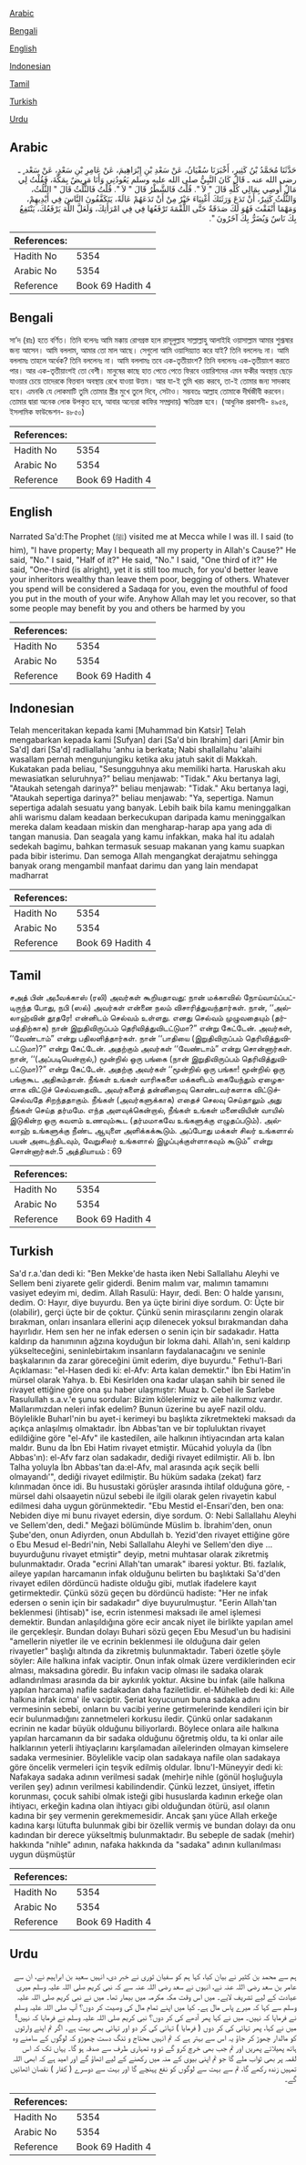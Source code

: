 [Arabic](#arabic)

[Bengali](#bengali)

[English](#english)

[Indonesian](#indonesian)

[Tamil](#tamil)

[Turkish](#turkish)

[Urdu](#urdu)

## Arabic


<div dir="rtl" lang="ar" style={{fontSize:'larger',backgroundColor:'#f8f9fa',padding:20}}>
حَدَّثَنَا مُحَمَّدُ بْنُ كَثِيرٍ، أَخْبَرَنَا سُفْيَانُ، عَنْ سَعْدِ بْنِ إِبْرَاهِيمَ، عَنْ عَامِرِ بْنِ سَعْدٍ، عَنْ سَعْد ٍ ـ رضى الله عنه ـ قَالَ كَانَ النَّبِيُّ صلى الله عليه وسلم يَعُودُنِي وَأَنَا مَرِيضٌ بِمَكَّةَ، فَقُلْتُ لِي مَالٌ أُوصِي بِمَالِي كُلِّهِ قَالَ ‏"‏ لاَ ‏"‏‏.‏ قُلْتُ فَالشَّطْرُ قَالَ ‏"‏ لاَ ‏"‏‏.‏ قُلْتُ فَالثُّلُثُ قَالَ ‏"‏ الثُّلُثُ، وَالثُّلُثُ كَثِيرٌ، أَنْ تَدَعَ وَرَثَتَكَ أَغْنِيَاءَ خَيْرٌ مِنْ أَنْ تَدَعَهُمْ عَالَةً، يَتَكَفَّفُونَ النَّاسَ فِي أَيْدِيهِمْ، وَمَهْمَا أَنْفَقْتَ فَهُوَ لَكَ صَدَقَةٌ حَتَّى اللُّقْمَةَ تَرْفَعُهَا فِي فِي امْرَأَتِكَ، وَلَعَلَّ اللَّهَ يَرْفَعُكَ، يَنْتَفِعُ بِكَ نَاسٌ وَيُضَرُّ بِكَ آخَرُونَ ‏"‏‏.‏
</div>
<div style={{backgroundColor:'#f8f9fa',padding:20, marginBottom: 10}}><table> <thead> <tr> <th>References:</th> <th></th> </tr> </thead> <tbody><tr><td>Hadith No</td><td>5354</td></tr><tr><td>Arabic No</td><td>5354</td></tr><tr><td>Reference</td><td>Book 69 Hadith 4</td></tr></tbody></table></div>

## Bengali


<div dir="ltr" lang="bn" style={{fontSize:'larger',backgroundColor:'#f8f9fa',padding:20}}>
সা’দ (রাঃ) হতে বর্ণিত। তিনি বলেনঃ আমি মক্কায় রোগগ্রস্ত হলে রাসূলুল্লাহ সাল্লাল্লাহু আলাইহি ওয়াসাল্লাম আমার শুশ্রূষার জন্য আসেন। আমি বললাম, আমার তো মাল আছে। সেগুলো আমি ওয়াসিয়্যাত করে যাই? তিনি বললেনঃ না। আমি বললামঃ তাহলে অর্ধেক? তিনি বললেনঃ না। আমি বললামঃ তবে এক-তৃতীয়াংশ? তিনি বললেনঃ এক-তৃতীয়াংশ করতে পার। আর এক-তৃতীয়াংশই তো বেশী। মানুষের কাছে হাত পেতে পেতে ফিরবে ওয়ারিশদের এমন ফকীর অবস্থায় ছেড়ে যাওয়ার চেয়ে তাদেরকে বিত্তবান অবস্থায় রেখে যাওয়া উত্তম। আর যা-ই তুমি খরচ করবে, তা-ই তোমার জন্য সাদকাহ হবে। এমনকি যে লোকমাটি তুমি তোমার স্ত্রীর মুখে তুলে দিবে, সেটাও। সম্ভবতঃ আল্লাহ তোমাকে দীর্ঘজীবী করবেন। তোমার দ্বারা অনেক লোক উপকৃত হবে, আবার অন্যেরা কাফির সম্প্রদায়) ক্ষতিগ্রস্ত হবে। (আধুনিক প্রকাশনী- ৪৯৫৪, ইসলামিক ফাউন্ডেশন- ৪৮৫০)
</div>
<div style={{backgroundColor:'#f8f9fa',padding:20, marginBottom: 10}}><table> <thead> <tr> <th>References:</th> <th></th> </tr> </thead> <tbody><tr><td>Hadith No</td><td>5354</td></tr><tr><td>Arabic No</td><td>5354</td></tr><tr><td>Reference</td><td>Book 69 Hadith 4</td></tr></tbody></table></div>

## English


<div dir="ltr" lang="en" style={{fontSize:'larger',backgroundColor:'#f8f9fa',padding:20}}>
Narrated Sa'd:The Prophet (ﷺ) visited me at Mecca while I was ill. I said (to him), "I have property; May I bequeath all my property in Allah's Cause?" He said, "No." I said, "Half of it?" He said, "No." I said, "One third of it?" He said, "One-third (is alright), yet it is still too much, for you'd better leave your inheritors wealthy than leave them poor, begging of others. Whatever you spend will be considered a Sadaqa for you, even the mouthful of food you put in the mouth of your wife. Anyhow Allah may let you recover, so that some people may benefit by you and others be harmed by you
</div>
<div style={{backgroundColor:'#f8f9fa',padding:20, marginBottom: 10}}><table> <thead> <tr> <th>References:</th> <th></th> </tr> </thead> <tbody><tr><td>Hadith No</td><td>5354</td></tr><tr><td>Arabic No</td><td>5354</td></tr><tr><td>Reference</td><td>Book 69 Hadith 4</td></tr></tbody></table></div>

## Indonesian


<div dir="ltr" lang="id" style={{fontSize:'larger',backgroundColor:'#f8f9fa',padding:20}}>
Telah menceritakan kepada kami [Muhammad bin Katsir] Telah mengabarkan kepada kami [Sufyan] dari [Sa'd bin Ibrahim] dari [Amir bin Sa'd] dari [Sa'd] radliallahu 'anhu ia berkata; Nabi shallallahu 'alaihi wasallam pernah mengunjungiku ketika aku jatuh sakit di Makkah. Kukatakan pada beliau, "Sesungguhnya aku memiliki harta. Haruskah aku mewasiatkan seluruhnya?" beliau menjawab: "Tidak." Aku bertanya lagi, "Ataukah setengah darinya?" beliau menjawab: "Tidak." Aku bertanya lagi, "Ataukah sepertiga darinya?" beliau menjawab: "Ya, sepertiga. Namun sepertiga adalah sesuatu yang banyak. Lebih baik bila kamu meninggalkan ahli warismu dalam keadaan berkecukupan daripada kamu meninggalkan mereka dalam keadaan miskin dan mengharap-harap apa yang ada di tangan manusia. Dan seagala yang kamu infakkan, maka hal itu adalah sedekah bagimu, bahkan termasuk sesuap makanan yang kamu suapkan pada bibir isterimu. Dan semoga Allah mengangkat derajatmu sehingga banyak orang mengambil manfaat darimu dan yang lain mendapat madharrat
</div>
<div style={{backgroundColor:'#f8f9fa',padding:20, marginBottom: 10}}><table> <thead> <tr> <th>References:</th> <th></th> </tr> </thead> <tbody><tr><td>Hadith No</td><td>5354</td></tr><tr><td>Arabic No</td><td>5354</td></tr><tr><td>Reference</td><td>Book 69 Hadith 4</td></tr></tbody></table></div>

## Tamil


<div dir="ltr" lang="ta" style={{fontSize:'larger',backgroundColor:'#f8f9fa',padding:20}}>
சஅத் பின் அபீவக்காஸ் (ரலி) அவர்கள் கூறியதாவது: நான் மக்காவில் நோய்வாய்ப்பட்டிருந்த போது, நபி (ஸல்) அவர்கள் என்னை நலம் விசாரித்துவந்தார்கள். நான், ‘‘அல்லாஹ்வின் தூதரே! என்னிடம் செல்வம் உள்ளது. எனது செல்வம் முழுவதையும் (தர்மத்திற்காக) நான் இறுதிவிருப்பம் தெரிவித்துவிடட்டுமா?” என்று கேட்டேன். அவர்கள், ‘‘வேண்டாம்” என்று பதிலளித்தார்கள். நான் ‘‘பாதியை (இறுதிவிருப்பம் தெரிவித்துவிடட்டுமா)?” என்று கேட்டேன். அதற்கும் அவர்கள் ‘‘வேண்டாம்” என்று சொன்னார்கள். நான், ‘‘(அப்படியென்றால்,) மூன்றில் ஒரு பங்கை (நான் இறுதிவிருப்பம் தெரிவித்துவிடட்டுமா)?” என்று கேட்டேன். அதற்கு அவர்கள் ‘‘மூன்றில் ஒரு பங்கா! மூன்றில் ஒரு பங்குகூட அதிகம்தான். நீங்கள் உங்கள் வாரிசுகளை மக்களிடம் கையேந்தும் ஏழைகளாக விட்டுச் செல்வதைவிட அவர்களைத் தன்னிறைவு கொண்டவர்களாக விட்டுச்செல்வதே சிறந்ததாகும். நீங்கள் (அவர்களுக்காக) எதைச் செலவு செய்தாலும் அது நீங்கள் செய்த தர்மமே. எந்த அளவுக்கென்றால், நீங்கள் உங்கள் மனைவியின் வாயில் இடுகின்ற ஒரு கவளம் உணவும்கூட (தர்மமாகவே உங்களுக்கு எழுதப்படும்). அல்லாஹ் உங்களுக்கு நீண்ட ஆயுளை அளிக்கக்கூடும். அப்போது மக்கள் சிலர் உங்களால் பயன் அடைந்திடவும், வேறுசிலர் உங்களால் இழப்புக்குள்ளாகவும் கூடும்” என்று சொன்னார்கள்.5 அத்தியாயம் : 69
</div>
<div style={{backgroundColor:'#f8f9fa',padding:20, marginBottom: 10}}><table> <thead> <tr> <th>References:</th> <th></th> </tr> </thead> <tbody><tr><td>Hadith No</td><td>5354</td></tr><tr><td>Arabic No</td><td>5354</td></tr><tr><td>Reference</td><td>Book 69 Hadith 4</td></tr></tbody></table></div>

## Turkish


<div dir="ltr" lang="tr" style={{fontSize:'larger',backgroundColor:'#f8f9fa',padding:20}}>
Sa'd r.a.'dan dedi ki: "Ben Mekke'de hasta iken Nebi Sallallahu Aleyhi ve Sellem beni ziyarete gelir giderdi. Benim malım var, malımın tamamını vasiyet edeyim mi, dedim. Allah Rasulü: Hayır, dedi. Ben: O halde yarısını, dedim. O: Hayır, diye buyurdu. Ben ya üçte birini diye sordum. O: Üçte bir (olabilir), gerçi üçte bir de çoktur. Çünkü senin mirasçılarını zengin olarak bırakman, onları insanlara ellerini açıp dilenecek yoksul bırakmandan daha hayırlıdır. Hem sen her ne infak edersen o senin için bir sadakadır. Hatta kaldırıp da hanımının ağzına koyduğun bir lokma dahi. Allah'ın, seni kaldırıp yükselteceğini, seninlebirtakım insanların faydalanacağını ve seninle başkalarının da zarar göreceğini ümit ederim, diye buyurdu." Fethu'l-Bari Açıklaması: "el-Hasen dedi ki: el-Afv: Arta kalan demektir." İbn Ebi Hatim'in mürsel olarak Yahya. b. Ebi Kesirlden ona kadar ulaşan sahih bir sened ile rivayet ettiğine göre ona şu haber ulaşmıştır: Muaz b. Cebel ile Sarlebe Rasulullah s.a.v.'e şunu sordular: Bizim kölelerimiz ve aile halkımız vardır. Mallarımızdan neleri infak edelim? Bunun üzerine bu ayeF nazil oldu. Böylelikle Buharl'nin bu ayet-i kerimeyi bu başlıkta zikretmekteki maksadı da açıkça anlaşılmış olmaktadır. İbn Abbas'tan ve bir topluluktan rivayet edildiğine göre "el-Afv" ile kastedilen, aile halkının ihtiyacından arta kalan maldır. Bunu da İbn Ebi Hatim rivayet etmiştir. Mücahid yoluyla da (İbn Abbas'ın): el-Afv farz olan sadakadır, dediği rivayet edilmiştir. Ali b. İbn Talha yoluyla İbn Abbas'tan da:el-Afv, mal arasında açık seçik belli olmayandı'", dediği rivayet edilmiştir. Bu hüküm sadaka (zekat) farz kılınmadan önce idi. Bu husustaki görüşler arasında ihtilaf olduğuna göre, -mürsel dahi olsaayetin nüzul sebebi ile ilgili olarak gelen rivayetin kabul edilmesi daha uygun görünmektedir. "Ebu Mestid el-Ensari'den, ben ona: Nebiden diye mi bunu rivayet edersin, diye sordum. O: Nebi Sallallahu Aleyhi ve Sellem'den, dedi." Meğazi bölümünde Müslim b. İbrahim'den, onun Şube'den, onun Adiyrden, onun Abdullah b. Yezid'den rivayet ettiğine göre o Ebu Mesud el-Bedri'nin, Nebi Sallallahu Aleyhi ve Sellem'den diye ... buyurduğunu rivayet etmiştir" deyip, metni muhtasar olarak zikretmiş bulunmaktadır. Orada "ecrini Allah'tan umarak" ibaresi yoktur. Bti. fazlalık, aileye yapılan harcamanın infak olduğunu belirten bu başlıktaki Sa'd'den rivayet edilen dördüncü hadiste olduğu gibi, mutlak ifadelere kayıt getirmektedir. Çünkü sözü geçen bu dördüncü hadiste: "Her ne infak edersen o senin için bir sadakadır" diye buyurulmuştur. "Eerin Allah'tan beklenmesi (ihtisab)" ise, ecrin istenmesi maksadı ile amel işlemesi demektir. Bundan anlaşıldığına göre ecir ancak niyet ile birlikte yapılan amel ile gerçekleşir. Bundan dolayı Buhari sözü geçen Ebu Mesud'un bu hadisini "amellerin niyetler ile ve ecrinin beklenmesi ile olduğuna dair gelen rivayetler" başlığı altında da zikretmiş bulunmaktadır. Taberi özetle şöyle söyler: Aile halkına infak vaciptir. Onun infak olmak üzere verdiklerinden ecir alması, maksadına göredir. Bu infakın vacip olması ile sadaka olarak adlandırılması arasında da bir aykırılık yoktur. Aksine bu infak (aile halkına yapılan harcama) nafile sadakadan daha faziletlidir. el-Mühelleb dedi ki: Aile halkına infak icma' ile vaciptir. Şeriat koyucunun buna sadaka adını vermesinin sebebi, onların bu vacibi yerine getirmelerinde kendileri için bir ecir bulunmadığını zannetmeleri korkusu iledir. Çünkü onlar sadakanın ecrinin ne kadar büyük olduğunu biliyorlardı. Böylece onlara aile halkına yapılan harcamanın da bir sadaka olduğunu öğretmiş oldu, ta ki onlar aile halklarının yeterli ihtiyaçlarını karşılamadan ailelerinden olmayan kimselere sadaka vermesinier. Böylelikle vacip olan sadakaya nafile olan sadakaya göre öncelik vermeleri için teşvik edilmiş oldular. İbnu'I-Müneyyir dedi ki: Nafakaya sadaka adının verilmesi sadak (mehir)e nihle (gönül hoşluğuyla verilen şey) adının verilmesi kabilindendir. Çünkü lezzet, ünsiyet, iffetin korunması, çocuk sahibi olmak isteği gibi hususlarda kadının erkeğe olan ihtiyacı, erkeğin kadına olan ihtiyacı gibi olduğundan ötürü, asıl olanın kadına bir şey vermenin gerekmemesidir. Ancak şanı yüce Allah erkeğe kadına karşı lütufta bulunmak gibi bir özellik vermiş ve bundan dolayı da onu kadından bir derece yükseltmiş bulunmaktadır. Bu sebeple de sadak (mehir) hakkında "nihle" adının, nafaka hakkında da "sadaka" adının kullanılması uygun düşmüştür
</div>
<div style={{backgroundColor:'#f8f9fa',padding:20, marginBottom: 10}}><table> <thead> <tr> <th>References:</th> <th></th> </tr> </thead> <tbody><tr><td>Hadith No</td><td>5354</td></tr><tr><td>Arabic No</td><td>5354</td></tr><tr><td>Reference</td><td>Book 69 Hadith 4</td></tr></tbody></table></div>

## Urdu


<div dir="rtl" lang="ur" style={{fontSize:'larger',backgroundColor:'#f8f9fa',padding:20}}>
ہم سے محمد بن کثیر نے بیان کیا، کہا ہم کو سفیان ثوری نے خبر دی، انہیں سعید بن ابراہیم نے، ان سے عامر بن سعد رضی اللہ عنہ نے، انہوں نے سعد رضی اللہ عنہ سے کہ نبی کریم صلی اللہ علیہ وسلم میری عیادت کے لیے تشریف لایے۔ میں اس وقت مکہ مکرمہ میں بیمار تھا۔ میں نے نبی کریم صلی اللہ علیہ وسلم سے کہا کہ میرے پاس مال ہے۔ کیا میں اپنے تمام مال کی وصیت کر دوں؟ آپ صلی اللہ علیہ وسلم نے فرمایا کہ نہیں۔ میں نے کہا پھر آدھے کی کر دوں؟ نبی کریم صلی اللہ علیہ وسلم نے فرمایا کہ نہیں! میں نے کہا، پھر تہائی کی کر دوں ( فرمایا ) تہائی کی کر دو اور تہائی بھی بہت ہے۔ اگر تم اپنے وارثوں کو مالدار چھوڑ کر جاؤ یہ اس سے بہتر ہے کہ تم انہیں محتاج و تنگ دست چھوڑو کہ لوگوں کے سامنے وہ ہاتھ پھیلاتے پھریں اور تم جب بھی خرچ کرو گے تو وہ تمہاری طرف سے صدقہ ہو گا۔ یہاں تک کہ اس لقمہ پر بھی ثواب ملے گا جو تم اپنی بیوی کے منہ میں رکھنے کے لیے اٹھاؤ گے اور امید ہے کہ ابھی اللہ تمہیں زندہ رکھے گا، تم سے بہت سے لوگوں کو نفع پہنچے گا اور بہت سے دوسرے ( کفار ) نقصان اٹھائیں گے۔
</div>
<div style={{backgroundColor:'#f8f9fa',padding:20, marginBottom: 10}}><table> <thead> <tr> <th>References:</th> <th></th> </tr> </thead> <tbody><tr><td>Hadith No</td><td>5354</td></tr><tr><td>Arabic No</td><td>5354</td></tr><tr><td>Reference</td><td>Book 69 Hadith 4</td></tr></tbody></table></div>